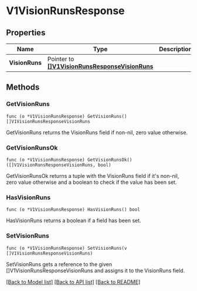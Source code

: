 # V1VisionRunsResponse

## Properties

Name | Type | Description | Notes
------------ | ------------- | ------------- | -------------
**VisionRuns** | Pointer to [**[]V1VisionRunsResponseVisionRuns**](V1VisionRunsResponse_visionRuns.md) |  | [optional] 

## Methods

### GetVisionRuns

`func (o *V1VisionRunsResponse) GetVisionRuns() []V1VisionRunsResponseVisionRuns`

GetVisionRuns returns the VisionRuns field if non-nil, zero value otherwise.

### GetVisionRunsOk

`func (o *V1VisionRunsResponse) GetVisionRunsOk() ([]V1VisionRunsResponseVisionRuns, bool)`

GetVisionRunsOk returns a tuple with the VisionRuns field if it's non-nil, zero value otherwise
and a boolean to check if the value has been set.

### HasVisionRuns

`func (o *V1VisionRunsResponse) HasVisionRuns() bool`

HasVisionRuns returns a boolean if a field has been set.

### SetVisionRuns

`func (o *V1VisionRunsResponse) SetVisionRuns(v []V1VisionRunsResponseVisionRuns)`

SetVisionRuns gets a reference to the given []V1VisionRunsResponseVisionRuns and assigns it to the VisionRuns field.


[[Back to Model list]](../README.md#documentation-for-models) [[Back to API list]](../README.md#documentation-for-api-endpoints) [[Back to README]](../README.md)



